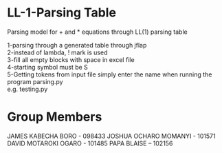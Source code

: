 # LL-1-Parsing Table
Parsing model for + and * equations through LL(1) parsing table

1-parsing through a generated table through jflap<br>
2-instead of lambda, ! mark is used<br>
3-fill all empty blocks with space in excel file<br>
4-starting symbol must be S<br>
5-Getting tokens from input file simply enter the name when running the program parsing.py<br>
  e.g. testing.py

# Group Members
JAMES KABECHA BORO - 098433
JOSHUA OCHARO MOMANYI - 101571
DAVID MOTAROKI OGARO - 101485
PAPA BLAISE – 102156
